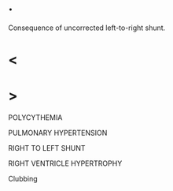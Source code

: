 # .

Consequence of uncorrected left-to-right shunt.

# <

# >

POLYCYTHEMIA

PULMONARY HYPERTENSION

RIGHT TO LEFT SHUNT

RIGHT VENTRICLE HYPERTROPHY

Clubbing
